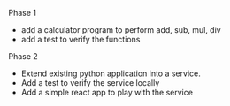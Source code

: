 Phase 1
* add a calculator program to perform add, sub, mul, div
* add a test to verify the functions

Phase 2
* Extend existing python application into a service.
* Add a test to verify the service locally
* Add a simple react app to play with the service
